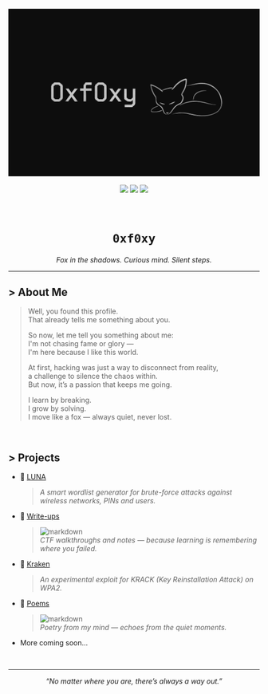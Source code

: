![0xf0xy](src/Banner.png)

<p align="center">
  <img src="https://img.shields.io/badge/Offensive-Security-E4080A?style=for-the-badge&logo=kali-linux&logoColor=white" />
  <img src="https://img.shields.io/badge/Linux-User-000000?style=for-the-badge&logo=linux&logoColor=white" />
  <img src="https://img.shields.io/badge/Python-Dev-14354C?style=for-the-badge&logo=python&logoColor=white" />
</p>

<br>

<h1 align="center"><code>0xf0xy</code></h1>
<p align="center"><em>Fox in the shadows. Curious mind. Silent steps.</em></p>

---

## > About Me
> Well, you found this profile.  
> That already tells me something about you.  
>
> So now, let me tell you something about me:  
> I'm not chasing fame or glory —  
> I'm here because I like this world.  
> 
> At first, hacking was just a way to disconnect from reality,  
> a challenge to silence the chaos within.  
> But now, it’s a passion that keeps me going.  
>
> I learn by breaking.  
> I grow by solving.  
> I move like a fox — always quiet, never lost.

<br>

## > Projects
- 🦊 [LUNA](https://github.com/0xf0xy/LUNA)  
  > *A smart wordlist generator for brute-force attacks against wireless networks, PINs and users.*

- 🧠 [Write-ups](https://github.com/0xf0xy/write-ups)  
  > ![markdown](https://img.shields.io/badge/Markdown-000000?style=flat&logo=markdown)    
  > *CTF walkthroughs and notes — because learning is remembering where you failed.*

- 🦑 [Kraken](https://github.com/0xf0xy/Kraken)  
  > *An experimental exploit for KRACK (Key Reinstallation Attack) on WPA2.*

- 🌹 [Poems](https://github.com/0xf0xy/Poems)  
  > ![markdown](https://img.shields.io/badge/Markdown-000000?style=flat&logo=markdown)  
  > *Poetry from my mind — echoes from the quiet moments.*

- More coming soon...

<br>

---

<p align="center"><em>“No matter where you are, there’s always a way out.”</em></p>
